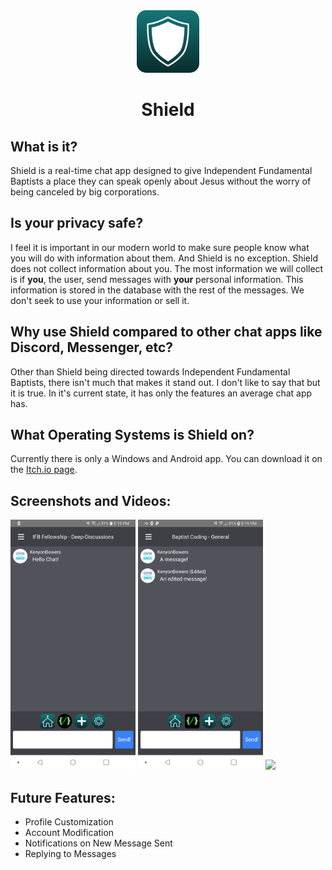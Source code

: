 <div align="center">
    <img src="./README_Assets/logo.png" width="100" style="border-radius:15%;"/>
    <h1>Shield</h1>
</div>

## What is it?
Shield is a real-time chat app designed to give Independent Fundamental Baptists a place they can speak openly about Jesus without the worry of being canceled by big corporations.

## Is your privacy safe?
I feel it is important in our modern world to make sure people know what you will do with information about them. And Shield is no exception. Shield does not collect information about you. The most information we will collect is if <b>you</b>, the user, send messages with <b>your</b> personal information. This information is stored in the database with the rest of the messages. We don't seek to use your information or sell it.

## Why use Shield compared to other chat apps like Discord, Messenger, etc?
Other than Shield being directed towards Independent Fundamental Baptists, there isn't much that makes it stand out. I don't like to say that but it is true. In it's current state, it has only the features an average chat app has.

## What Operating Systems is Shield on?
Currently there is only a Windows and Android app. You can download it on the [Itch.io page](https://kenyon-bowers.itch.io/shield).

## Screenshots and Videos:
<div>
    <img src="./README_Assets/screeshot_1.png" width="200"/>
    <img src="./README_Assets/screenshot_2.png" width="200"/>
    <img src="./README_Assets/video_1.gif" width="200"/>
</div>

## Future Features:
- Profile Customization
- Account Modification
- Notifications on New Message Sent
- Replying to Messages